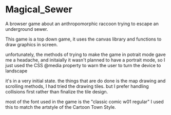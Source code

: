 # Magical_Sewer
A browser game about an anthropomorphic raccoon trying to escape an underground sewer.

This game is a top down game, it uses the canvas library and functions to draw graphics in screen.

unfortunately, the methods of trying to make the game in potrait mode gave me a headache, and initaially it wasn't planned to have a portrait mode, so I just used the CSS @media property to warn the user to turn the device to landscape

it's in a very initial state. the things that are do done is the map drawing and scrolling methods, I had tried the drawing tiles. but I prefer handling collisions first rather than finalize the tile design.

most of the font used in the game is the "classic comic w01 regular" I used this to match the artstyle of the Cartoon Town Style.

